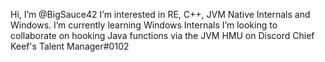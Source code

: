 Hi, I’m @BigSauce42
I’m interested in RE, C++, JVM Native Internals and Windows.
I’m currently learning Windows Internals
I’m looking to collaborate on hooking Java functions via the JVM
HMU on Discord Chief Keef's Talent Manager#0102
